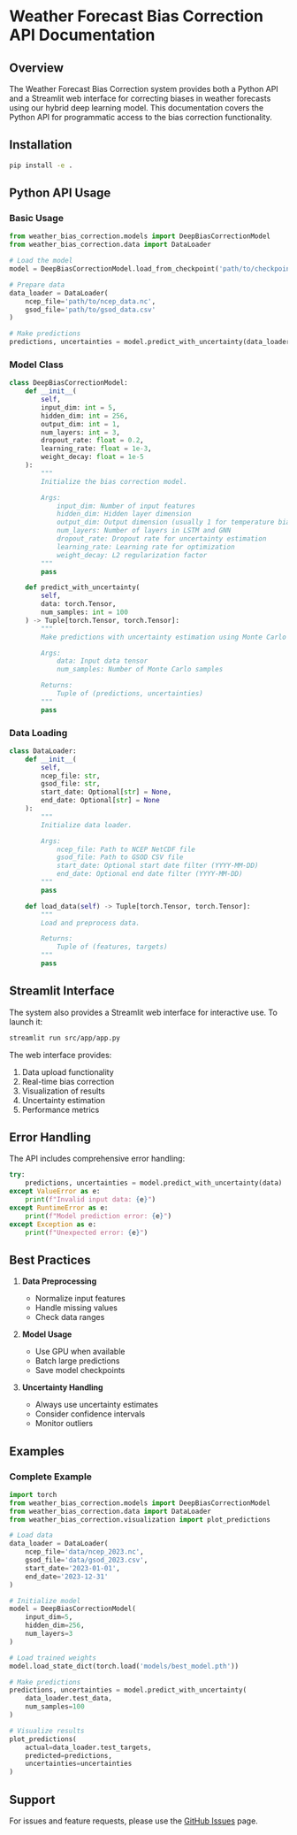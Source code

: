# Weather Forecast Bias Correction API Documentation

## Overview
The Weather Forecast Bias Correction system provides both a Python API and a Streamlit web interface for correcting biases in weather forecasts using our hybrid deep learning model. This documentation covers the Python API for programmatic access to the bias correction functionality.

## Installation
```bash
pip install -e .
```

## Python API Usage

### Basic Usage
```python
from weather_bias_correction.models import DeepBiasCorrectionModel
from weather_bias_correction.data import DataLoader

# Load the model
model = DeepBiasCorrectionModel.load_from_checkpoint('path/to/checkpoint.pth')

# Prepare data
data_loader = DataLoader(
    ncep_file='path/to/ncep_data.nc',
    gsod_file='path/to/gsod_data.csv'
)

# Make predictions
predictions, uncertainties = model.predict_with_uncertainty(data_loader.test_data)
```

### Model Class
```python
class DeepBiasCorrectionModel:
    def __init__(
        self,
        input_dim: int = 5,
        hidden_dim: int = 256,
        output_dim: int = 1,
        num_layers: int = 3,
        dropout_rate: float = 0.2,
        learning_rate: float = 1e-3,
        weight_decay: float = 1e-5
    ):
        """
        Initialize the bias correction model.

        Args:
            input_dim: Number of input features
            hidden_dim: Hidden layer dimension
            output_dim: Output dimension (usually 1 for temperature bias)
            num_layers: Number of layers in LSTM and GNN
            dropout_rate: Dropout rate for uncertainty estimation
            learning_rate: Learning rate for optimization
            weight_decay: L2 regularization factor
        """
        pass

    def predict_with_uncertainty(
        self,
        data: torch.Tensor,
        num_samples: int = 100
    ) -> Tuple[torch.Tensor, torch.Tensor]:
        """
        Make predictions with uncertainty estimation using Monte Carlo dropout.

        Args:
            data: Input data tensor
            num_samples: Number of Monte Carlo samples

        Returns:
            Tuple of (predictions, uncertainties)
        """
        pass
```

### Data Loading
```python
class DataLoader:
    def __init__(
        self,
        ncep_file: str,
        gsod_file: str,
        start_date: Optional[str] = None,
        end_date: Optional[str] = None
    ):
        """
        Initialize data loader.

        Args:
            ncep_file: Path to NCEP NetCDF file
            gsod_file: Path to GSOD CSV file
            start_date: Optional start date filter (YYYY-MM-DD)
            end_date: Optional end date filter (YYYY-MM-DD)
        """
        pass

    def load_data(self) -> Tuple[torch.Tensor, torch.Tensor]:
        """
        Load and preprocess data.

        Returns:
            Tuple of (features, targets)
        """
        pass
```

## Streamlit Interface

The system also provides a Streamlit web interface for interactive use. To launch it:

```bash
streamlit run src/app/app.py
```

The web interface provides:
1. Data upload functionality
2. Real-time bias correction
3. Visualization of results
4. Uncertainty estimation
5. Performance metrics

## Error Handling

The API includes comprehensive error handling:

```python
try:
    predictions, uncertainties = model.predict_with_uncertainty(data)
except ValueError as e:
    print(f"Invalid input data: {e}")
except RuntimeError as e:
    print(f"Model prediction error: {e}")
except Exception as e:
    print(f"Unexpected error: {e}")
```

## Best Practices

1. **Data Preprocessing**
   - Normalize input features
   - Handle missing values
   - Check data ranges

2. **Model Usage**
   - Use GPU when available
   - Batch large predictions
   - Save model checkpoints

3. **Uncertainty Handling**
   - Always use uncertainty estimates
   - Consider confidence intervals
   - Monitor outliers

## Examples

### Complete Example
```python
import torch
from weather_bias_correction.models import DeepBiasCorrectionModel
from weather_bias_correction.data import DataLoader
from weather_bias_correction.visualization import plot_predictions

# Load data
data_loader = DataLoader(
    ncep_file='data/ncep_2023.nc',
    gsod_file='data/gsod_2023.csv',
    start_date='2023-01-01',
    end_date='2023-12-31'
)

# Initialize model
model = DeepBiasCorrectionModel(
    input_dim=5,
    hidden_dim=256,
    num_layers=3
)

# Load trained weights
model.load_state_dict(torch.load('models/best_model.pth'))

# Make predictions
predictions, uncertainties = model.predict_with_uncertainty(
    data_loader.test_data,
    num_samples=100
)

# Visualize results
plot_predictions(
    actual=data_loader.test_targets,
    predicted=predictions,
    uncertainties=uncertainties
)
```

## Support

For issues and feature requests, please use the [GitHub Issues](https://github.com/MaheshSharan/weather-bias-correction-dl/issues) page.
